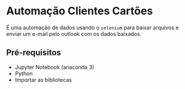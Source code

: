 # Automação Clientes Cartões
É uma automação de dados usando o `selenium` para baixar arquivos e enviar um e-mail pelo outlook com os dados baixados. 

## Pré-requisitos 
- Jupyter Notebook (anaconda 3)
- Python
- Importar as bibliotecas 
